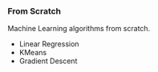 ### From Scratch

Machine Learning algorithms from scratch.

- Linear Regression
- KMeans
- Gradient Descent